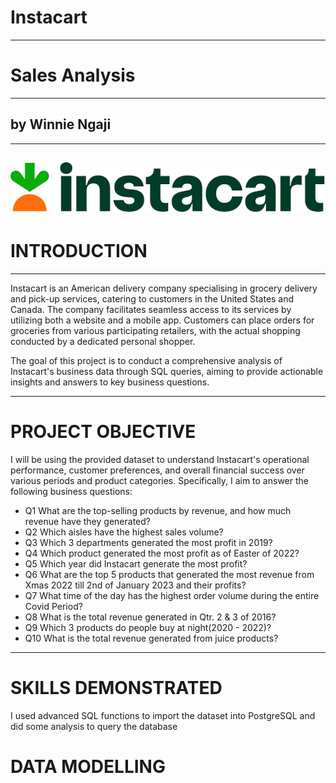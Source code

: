 # Instacart
---
# Sales Analysis
---
## by Winnie Ngaji
---
![](images/instacart_logo.png)   
---
# INTRODUCTION
---
Instacart is an American delivery company specialising in grocery delivery and pick-up services, catering to customers in the United States and Canada. The company facilitates seamless access to its services by utilizing both a website and a mobile app. Customers can place orders for groceries from various participating retailers, with the actual shopping conducted by a dedicated personal shopper.

The goal of this project is to conduct a comprehensive analysis of Instacart's business data through SQL queries, aiming to provide actionable insights and answers to key business questions. 

---
# PROJECT OBJECTIVE
I will be using the provided dataset to understand Instacart's operational performance, customer preferences, and overall financial success over various periods and product categories. Specifically, I aim to answer the following business questions:

* Q1 What are the top-selling products by revenue, and how much revenue have they generated?
* Q2 Which aisles have the highest sales volume?
* Q3 Which 3 departments generated the most profit in 2019?
* Q4 Which product generated the most profit as of Easter of 2022?
* Q5 Which year did Instacart generate the most profit?
* Q6 What are the top 5 products that generated the most revenue from Xmas 2022 till 2nd of January 2023 and their profits?
* Q7 What time of the day has the highest order volume during the entire Covid Period?
* Q8 What is the total revenue generated in Qtr. 2 & 3 of 2016?
* Q9 Which 3 products do people buy at night(2020 - 2022)?
* Q10 What is the total revenue generated from juice products?

---
# SKILLS DEMONSTRATED
I used advanced SQL functions to import the dataset into PostgreSQL and did some analysis to query the database

# DATA MODELLING

